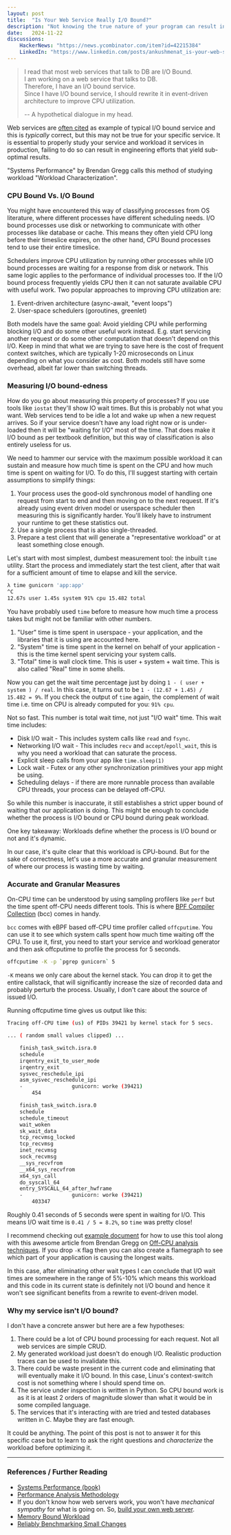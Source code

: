```yaml
---
layout: post
title:  "Is Your Web Service Really I/O Bound?"
description: "Not knowing the true nature of your program can result in months of futile engineering work."
date:   2024-11-22
discussions:
    HackerNews: "https://news.ycombinator.com/item?id=42215384"
    LinkedIn: "https://www.linkedin.com/posts/ankushmenat_is-your-web-service-really-io-bound-activity-7265751393125216257-51ey"
---
```



> I read that most web services that talk to DB are I/O Bound. <br>
> I am working on a web service that talks to DB. <br>
> Therefore, I have an I/O bound service. <br>
> Since I have I/O bound service, I should rewrite it in event-driven architecture to improve CPU utilization.
>
> -- A hypothetical dialogue in my head.


Web services are [often cited](https://stackoverflow.com/questions/868568/what-do-the-terms-cpu-bound-and-i-o-bound-mean) as example of typical I/O bound service and this is _typically_ correct, but this may not be true for your specific service. It is essential to properly study your service and workload it services in production, failing to do so can result in engineering efforts that yield sub-optimal results.

"Systems Performance" by Brendan Gregg calls this method of studying workload "Workload Characterization".

### CPU Bound Vs. I/O Bound

You might have encountered this way of classifying processes from OS literature, where different processes have different scheduling needs. I/O bound processes use disk or networking to communicate with other processes like database or cache. This means they often yield CPU long before their timeslice expires, on the other hand, CPU Bound processes tend to use their entire timeslice.

Schedulers improve CPU utilization by running other processes while I/O bound processes are waiting for a response from disk or network. This same logic applies to the performance of individual processes too. If the I/O bound process frequently yields CPU then it can not saturate available CPU with useful work. Two popular approaches to improving CPU utilization are:

1. Event-driven architecture (async-await, "event loops")
2. User-space schedulers (goroutines, greenlet)

Both models have the same goal: Avoid yielding CPU while performing blocking I/O and do some other useful work instead. E.g. start servicing another request or do some other computation that doesn't depend on this I/O. Keep in mind that what we are trying to save here is the cost of frequent context switches, which are typically 1-20 microseconds on Linux depending on what you consider as cost. Both models still have some overhead, albeit far lower than switching threads.


### Measuring I/O bound-edness

How do you go about measuring this property of processes? If you use tools like `iostat` they'll show IO wait times. But this is probably not what you want. Web services tend to be idle a lot and wake up when a new request arrives. So if your service doesn't have any load right now or is under-loaded then it will be "waiting for I/O" most of the time. That does make it I/O bound as per textbook definition, but this way of classification is also entirely useless for us.

We need to hammer our service with the maximum possible workload it can sustain and measure how much time is spent on the CPU and how much time is spent on waiting for I/O. To do this, I'll suggest starting with certain assumptions to simplify things:

1. Your process uses the good-old synchronous model of handling one request from start to end and then moving on to the next request. If it's already using event driven model or userspace scheduler then measuring this is significantly harder. You'll likely have to instrument your runtime to get these statistics out.
2. Use a single process that is also single-threaded.
3. Prepare a test client that will generate a "representative workload" or at least something close enough.

Let's start with most simplest, dumbest measurement tool: the inbuilt `time` utility. Start the process and immediately start the test client, after that wait for a sufficient amount of time to elapse and kill the service.

```bash
λ time gunicorn 'app:app'
^C
12.67s user 1.45s system 91% cpu 15.482 total
```

You have probably used `time` before to measure how much time a process takes but might not be familiar with other numbers.

1. "User" time is time spent in userspace - your application, and the libraries that it is using are accounted here.
2. "System" time is time spent in the kernel on behalf of your application - this is the time kernel spent servicing your system calls.
3. "Total" time is wall clock time. This is user + system + wait time. This is also called "Real" time in some shells.

Now you can get the wait time percentage just by doing `1 - ( user + system ) / real`. In this case, it turns out to be `1 - (12.67 + 1.45) / 15.482 = 9%`. If you check the output of `time` again, the complement of wait time i.e. time on CPU is already computed for you: `91% cpu`.

Not so fast. This number is total wait time, not just "I/O wait" time. This wait time includes:

- Disk I/O wait - This includes system calls like `read` and `fsync`.
- Networking I/O wait - This includes `recv` and `accept`/`epoll_wait`, this is why you need a workload that can saturate the process.
- Explicit sleep calls from your app like `time.sleep(1)`
- Lock wait - Futex or any other synchronization primitives your app might be using.
- Scheduling delays - if there are more runnable process than available CPU threads, your process can be delayed off-CPU.

So while this number is inaccurate, it still establishes a strict upper bound of waiting that our application is doing. This might be enough to conclude whether the process is I/O bound or CPU bound during peak workload.

One key takeaway: Workloads define whether the process is I/O bound or not and it's dynamic.

In our case, it's quite clear that this workload is CPU-bound. But for the sake of correctness, let's use a more accurate and granular measurement of where our process is wasting time by waiting.

### Accurate and Granular Measures

On-CPU time can be understood by using sampling profilers like `perf` but the time spent off-CPU needs different tools. This is where [BPF Compiler Collection](https://github.com/iovisor/bcc) (bcc) comes in handy.

`bcc` comes with eBPF based off-CPU time profiler called `offcputime`. You can use it to see which system calls spent how much time waiting off the CPU. To use it, first, you need to start your service and workload generator and then ask offcputime to profile the process for 5 seconds.

```bash
offcputime -K -p `pgrep gunicorn` 5
```

`-K` means we only care about the kernel stack. You can drop it to get the entire callstack, that will significantly increase the size of recorded data and probably perturb the process. Usually, I don't care about the source of issued I/O.

Running offcputime time gives us output like this:

```bash
Tracing off-CPU time (us) of PIDs 39421 by kernel stack for 5 secs.

... ( random small values clipped) ...

    finish_task_switch.isra.0
    schedule
    irqentry_exit_to_user_mode
    irqentry_exit
    sysvec_reschedule_ipi
    asm_sysvec_reschedule_ipi
    -                gunicorn: worke (39421)
        454

    finish_task_switch.isra.0
    schedule
    schedule_timeout
    wait_woken
    sk_wait_data
    tcp_recvmsg_locked
    tcp_recvmsg
    inet_recvmsg
    sock_recvmsg
    __sys_recvfrom
    __x64_sys_recvfrom
    x64_sys_call
    do_syscall_64
    entry_SYSCALL_64_after_hwframe
    -                gunicorn: worke (39421)
        403347
```

Roughly 0.41 seconds of 5 seconds were spent in waiting for I/O. This means I/O wait time is `0.41 / 5 = 8.2%`, so `time` was pretty close!

I recommend checking out [example document](https://github.com/iovisor/bcc/blob/master/tools/offcputime_example.txt) for how to use this tool along with this awesome article from Brendan Gregg on [Off-CPU analysis techniques](https://www.brendangregg.com/offcpuanalysis.html). If you drop `-K` flag then you can also create a flamegraph to see which part of your application is causing the longest waits.

In this case, after eliminating other wait types I can conclude that I/O wait times are somewhere in the range of 5%-10% which means this workload and this code in its current state is definitely not I/O bound and hence it won't see significant benefits from a rewrite to event-driven model.


### Why my service isn't I/O bound?

I don't have a concrete answer but here are a few hypotheses:

1. There could be a lot of CPU bound processing for each request. Not all web services are simple CRUD.
2. My generated workload just doesn't do enough I/O. Realistic production traces can be used to invalidate this.
3. There could be waste present in the current code and eliminating that will eventually make it I/O bound. In this case, Linux's context-switch cost is not something where I should spend time on.
4. The service under inspection is written in Python. So CPU bound work is as it is at least 2 orders of magnitude slower than what it would be in some compiled language.
5. The services that it's interacting with are tried and tested databases written in C. Maybe they are fast enough.

It could be anything. The point of this post is not to answer it for this specific case but to learn to ask the right questions and _characterize_ the workload before optimizing it.

---


### References / Further Reading

- [Systems Performance (book)](https://www.brendangregg.com/blog/2020-07-15/systems-performance-2nd-edition.html)
- [Performance Analysis Methodology](https://www.brendangregg.com/methodology.html)
- If you don't know how web servers work, you won't have _mechanical sympathy_ for what is going on. So, [build your own web server](https://github.com/codecrafters-io/build-your-own-x?tab=readme-ov-file#build-your-own-web-server).
- [Memory Bound Workload](https://en.wikipedia.org/wiki/Memory-bound_function)
- [Reliably Benchmarking Small Changes](/p/reliable-benchmarking)
